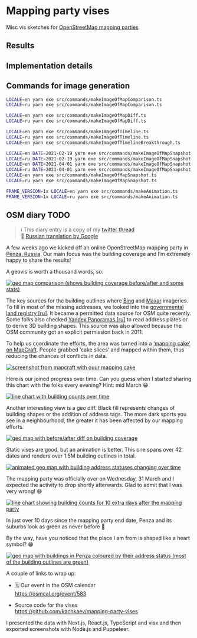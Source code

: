 # Mapping party vises

Misc vis sketches for [OpenStreetMap mapping parties](https://wiki.openstreetmap.org/wiki/Mapping_parties)

## Results

## Implementation details

## Commands for image generation

```sh
LOCALE=en yarn exe src/commands/makeImageOfMapComparison.ts
LOCALE=ru yarn exe src/commands/makeImageOfMapComparison.ts

LOCALE=en yarn exe src/commands/makeImageOfMapDiff.ts
LOCALE=ru yarn exe src/commands/makeImageOfMapDiff.ts

LOCALE=en yarn exe src/commands/makeImageOfTimeline.ts
LOCALE=ru yarn exe src/commands/makeImageOfTimeline.ts
LOCALE=en yarn exe src/commands/makeImageOfTimelineBreakthrough.ts

LOCALE=en DATE=2021-02-19 yarn exe src/commands/makeImageOfMapSnapshot.ts
LOCALE=ru DATE=2021-02-19 yarn exe src/commands/makeImageOfMapSnapshot.ts
LOCALE=en DATE=2021-04-01 yarn exe src/commands/makeImageOfMapSnapshot.ts
LOCALE=ru DATE=2021-04-01 yarn exe src/commands/makeImageOfMapSnapshot.ts
LOCALE=en yarn exe src/commands/makeImageOfMapSnapshot.ts
LOCALE=ru yarn exe src/commands/makeImageOfMapSnapshot.ts

FRAME_VERSION=1x LOCALE=en yarn exe src/commands/makeAnimation.ts
FRAME_VERSION=1x LOCALE=ru yarn exe src/commands/makeAnimation.ts
```

## OSM diary TODO

> ℹ️ This diary entry is a copy of my [twitter thread](https://twitter.com/kachkaev/status/1381524909818527747)  
> 🔡 [Russian translation by Google](https://translate.google.com/translate?sl=en&tl=ru&u=https://www.openstreetmap.org/user/Kachkaev/diary/396387)

A few weeks ago we kicked off an online OpenStreetMap mapping party in [Penza, Russia](https://www.openstreetmap.org/#map=12/53.2000/45.0000). Our main focus was the building coverage and I’m extremely happy to share the results!

A geovis is worth a thousand words, so:

[![geo map comparison (shows building coverage before/after and some stats)](https://wiki.openstreetmap.org/w/images/thumb/7/79/Penza_mapping_party_2021-02-20...03-31_map_comparison.en.jpg/3000px-Penza_mapping_party_2021-02-20...03-31_map_comparison.en.jpg)](https://wiki.openstreetmap.org/wiki/File:Penza_mapping_party_2021-02-20...03-31_map_comparison.en.jpg)

The key sources for the building outlines where [Bing](https://wiki.openstreetmap.org/wiki/Bing_Maps#Bing_Aerial_Imagery) and [Maxar](https://wiki.openstreetmap.org/wiki/Maxar) imageries. To fill in most of the missing addresses, we looked into the [governmental land registry \[ru\]](https://wiki.openstreetmap.org/wiki/RU:Россия/Публичная_кадастровая_карта). It became a permitted data source for OSM quite recently. Some folks also checked [Yandex Panoramas \[ru\]](https://wiki.openstreetmap.org/wiki/RU:Россия/Яндекс.Панорамы) to read address plates or to derive 3D building shapes. This source was also allowed because the OSM community got an explicit permission back in 2011.

To help us coordinate the efforts, the area was turned into a [‘mapping cake’ on MapCraft](https://mapcraft.nanodesu.ru/pie/947). People grabbed ‘cake slices’ and mapped within them, thus reducing the chances of conflicts in data.

[![screenshot from mapcraft with ouur mapping cake](https://wiki.openstreetmap.org/w/images/d/d2/Penza_mapping_party_cake_2021-02.png)](https://wiki.openstreetmap.org/wiki/File:Penza_mapping_party_cake_2021-02.png)

Here is our joined progress over time. Can you guess when I started sharing this chart with the folks every evening? Hint: mid March 😁

[![line chart with building counts over time](https://wiki.openstreetmap.org/w/images/thumb/7/77/Penza_mapping_party_2021-02-20...03-31_timeline.en.png/3000px-Penza_mapping_party_2021-02-20...03-31_timeline.en.png)](https://wiki.openstreetmap.org/wiki/File:Penza_mapping_party_2021-02-20...03-31_timeline.en.png)

Another interesting view is a geo diff. Black fill represents changes of building shapes or the addition of address tags. The more dark sports you see in a neighbourhood, the greater it has been affected by our mapping efforts.

[![geo map with before/after diff on building coverage](https://wiki.openstreetmap.org/w/images/thumb/5/50/Penza_mapping_party_2021-02-20...03-31_map_diff.en.jpg/3000px-Penza_mapping_party_2021-02-20...03-31_map_diff.en.jpg)](https://wiki.openstreetmap.org/wiki/File:Penza_mapping_party_2021-02-20...03-31_map_diff.en.jpg)

Static vises are good, but an animation is better. This one spans over 42 dates and renders over 1.5M building outlines in total.

[![animated geo map with building address statuses changing over time](https://wiki.openstreetmap.org/w/images/6/68/Penza_mapping_party_2021-02-20...03-31_map_animation.en.gif)](https://wiki.openstreetmap.org/wiki/File:Penza_mapping_party_2021-02-20...03-31_map_animation.en.gif)

The mapping party was officially over on Wednesday, 31 March and I expected the activity to drop shortly afterwards. Glad to admit that I was very wrong! 😅

[![line chart showing building counts for 10 extra days after the mapping party](https://wiki.openstreetmap.org/w/images/thumb/c/c4/Penza_mapping_party_2021-02-20...03-31_timeline-extension.png/3000px-Penza_mapping_party_2021-02-20...03-31_timeline-extension.png)](https://wiki.openstreetmap.org/wiki/File:Penza_mapping_party_2021-02-20...03-31_timeline-extension.png)

In just over 10 days since the mapping party end date, Penza and its suburbs look as green as never before 💚

By the way, have you noticed that the place I am from is shaped like a heart symbol? 😁

[![geo map with buildings in Penza coloured by their address status (most of the building outlines are green)](https://wiki.openstreetmap.org/w/images/thumb/c/c4/Penza_building_coverage.en.jpg/3000px-Penza_building_coverage.en.jpg)](https://wiki.openstreetmap.org/wiki/File:Penza_building_coverage.en.jpg)

A couple of links to wrap up:

- 🗓 Our event in the OSM calendar  
  <https://osmcal.org/event/583>

- Source code for the vises  
  <https://github.com/kachkaev/mapping-party-vises>

I presented the data with Next.js, React.js, TypeScript and visx and then exported screenshots with Node.js and Puppeteer.
